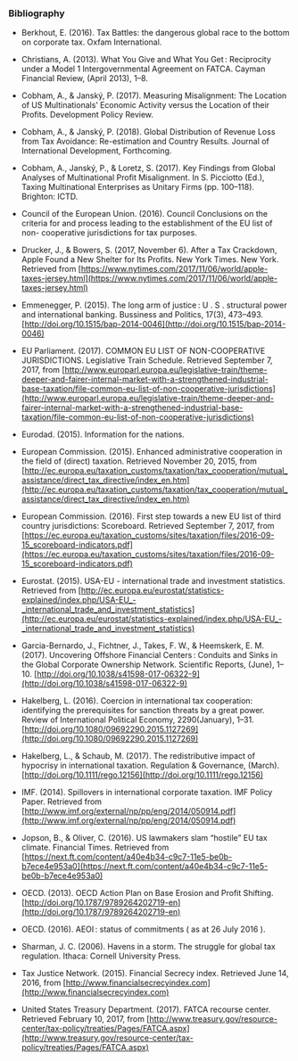 ### Bibliography

* Berkhout, E. (2016). Tax Battles: the dangerous global race to the bottom on corporate tax. Oxfam International.

* Christians, A. (2013). What You Give and What You Get : Reciprocity under a Model 1 Intergovernmental Agreement on FATCA. Cayman Financial Review, (April 2013), 1–8.

* Cobham, A., & Janský, P. (2017). Measuring Misalignment: The Location of US Multinationals’ Economic Activity versus the Location of their Profits. Development Policy Review.

* Cobham, A., & Janský, P. (2018). Global Distribution of Revenue Loss from Tax Avoidance: Re-estimation and Country Results. Journal of International Development, Forthcoming.

* Cobham, A., Janský, P., & Loretz, S. (2017). Key Findings from Global Analyses of Multinational Profit Misalignment. In S. Picciotto (Ed.), Taxing Multinational Enterprises as Unitary Firms (pp. 100–118). Brighton: ICTD.

* Council of the European Union. (2016). Council Conclusions on the criteria for and process leading to the establishment of the EU list of non- cooperative jurisdictions for tax purposes.

* Drucker, J., & Bowers, S. (2017, November 6). After a Tax Crackdown, Apple Found a New Shelter for Its Profits. New York Times. New York. Retrieved from [https://www.nytimes.com/2017/11/06/world/apple-taxes-jersey.html](https://www.nytimes.com/2017/11/06/world/apple-taxes-jersey.html)

* Emmenegger, P. (2015). The long arm of justice : U . S . structural power and international banking. Bussiness and Politics, 17(3), 473–493. [http://doi.org/10.1515/bap-2014-0046](http://doi.org/10.1515/bap-2014-0046)

* EU Parliament. (2017). COMMON EU LIST OF NON-COOPERATIVE JURISDICTIONS. Legislative Train Schedule. Retrieved September 7, 2017, from [http://www.europarl.europa.eu/legislative-train/theme-deeper-and-fairer-internal-market-with-a-strengthened-industrial-base-taxation/file-common-eu-list-of-non-cooperative-jurisdictions](http://www.europarl.europa.eu/legislative-train/theme-deeper-and-fairer-internal-market-with-a-strengthened-industrial-base-taxation/file-common-eu-list-of-non-cooperative-jurisdictions)

* Eurodad. (2015). Information for the nations.

* European Commission. (2015). Enhanced administrative cooperation in the field of (direct) taxation. Retrieved November 20, 2015, from [http://ec.europa.eu/taxation_customs/taxation/tax_cooperation/mutual_assistance/direct_tax_directive/index_en.htm](http://ec.europa.eu/taxation_customs/taxation/tax_cooperation/mutual_assistance/direct_tax_directive/index_en.htm)

* European Commission. (2016). First step towards a new EU list of third country jurisdictions: Scoreboard. Retrieved September 7, 2017, from [https://ec.europa.eu/taxation_customs/sites/taxation/files/2016-09-15_scoreboard-indicators.pdf](https://ec.europa.eu/taxation_customs/sites/taxation/files/2016-09-15_scoreboard-indicators.pdf)

* Eurostat. (2015). USA-EU - international trade and investment statistics. Retrieved from [http://ec.europa.eu/eurostat/statistics-explained/index.php/USA-EU_-_international_trade_and_investment_statistics](http://ec.europa.eu/eurostat/statistics-explained/index.php/USA-EU_-_international_trade_and_investment_statistics)

* Garcia-Bernardo, J., Fichtner, J., Takes, F. W., & Heemskerk, E. M. (2017). Uncovering Offshore Financial Centers : Conduits and Sinks in the Global Corporate Ownership Network. Scientific Reports, (June), 1–10. [http://doi.org/10.1038/s41598-017-06322-9](http://doi.org/10.1038/s41598-017-06322-9)

* Hakelberg, L. (2016). Coercion in international tax cooperation: identifying the prerequisites for sanction threats by a great power. Review of International Political Economy, 2290(January), 1–31. [http://doi.org/10.1080/09692290.2015.1127269](http://doi.org/10.1080/09692290.2015.1127269)

* Hakelberg, L., & Schaub, M. (2017). The redistributive impact of hypocrisy in international taxation. Regulation & Governance, (March). [http://doi.org/10.1111/rego.12156](http://doi.org/10.1111/rego.12156)

* IMF. (2014). Spillovers in international corporate taxation. IMF Policy Paper. Retrieved from [http://www.imf.org/external/np/pp/eng/2014/050914.pdf](http://www.imf.org/external/np/pp/eng/2014/050914.pdf)

* Jopson, B., & Oliver, C. (2016). US lawmakers slam “hostile” EU tax climate. Financial Times. Retrieved from [https://next.ft.com/content/a40e4b34-c9c7-11e5-be0b-b7ece4e953a0](https://next.ft.com/content/a40e4b34-c9c7-11e5-be0b-b7ece4e953a0)

* OECD. (2013). OECD Action Plan on Base Erosion and Profit Shifting. [http://doi.org/10.1787/9789264202719-en](http://doi.org/10.1787/9789264202719-en)

* OECD. (2016). AEOI : status of commitments ( as at 26 July 2016 ).

* Sharman, J. C. (2006). Havens in a storm. The struggle for global tax regulation. Ithaca: Cornell University Press.

* Tax Justice Network. (2015). Financial Secrecy index. Retrieved June 14, 2016, from [http://www.financialsecrecyindex.com](http://www.financialsecrecyindex.com)

* United States Treasury Department. (2017). FATCA recourse center. Retrieved February 10, 2017, from [http://www.treasury.gov/resource-center/tax-policy/treaties/Pages/FATCA.aspx](http://www.treasury.gov/resource-center/tax-policy/treaties/Pages/FATCA.aspx)
